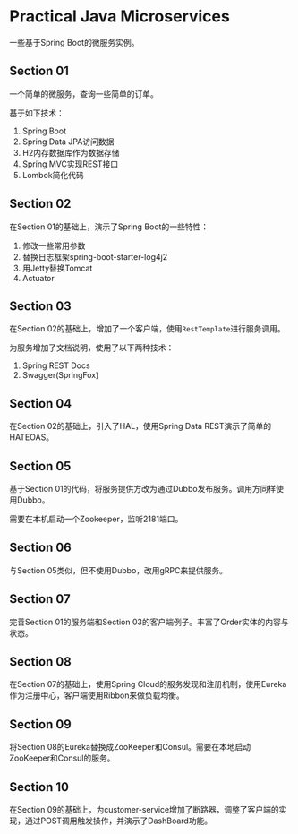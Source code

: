 # Practical Java Microservices

一些基于Spring Boot的微服务实例。

## Section 01

一个简单的微服务，查询一些简单的订单。

基于如下技术：

1. Spring Boot
2. Spring Data JPA访问数据
3. H2内存数据库作为数据存储
4. Spring MVC实现REST接口
5. Lombok简化代码

## Section 02

在Section 01的基础上，演示了Spring Boot的一些特性：

1. 修改一些常用参数
2. 替换日志框架spring-boot-starter-log4j2
3. 用Jetty替换Tomcat
4. Actuator

## Section 03

在Section 02的基础上，增加了一个客户端，使用`RestTemplate`进行服务调用。

为服务增加了文档说明，使用了以下两种技术：

1. Spring REST Docs
2. Swagger(SpringFox)

## Section 04

在Section 02的基础上，引入了HAL，使用Spring Data REST演示了简单的HATEOAS。

## Section 05

基于Section 01的代码，将服务提供方改为通过Dubbo发布服务。调用方同样使用Dubbo。

需要在本机启动一个Zookeeper，监听2181端口。

## Section 06

与Section 05类似，但不使用Dubbo，改用gRPC来提供服务。

## Section 07

完善Section 01的服务端和Section 03的客户端例子。丰富了Order实体的内容与状态。

## Section 08

在Section 07的基础上，使用Spring Cloud的服务发现和注册机制，使用Eureka作为注册中心，客户端使用Ribbon来做负载均衡。

## Section 09

将Section 08的Eureka替换成ZooKeeper和Consul。需要在本地启动ZooKeeper和Consul的服务。

## Section 10

在Section 09的基础上，为customer-service增加了断路器，调整了客户端的实现，通过POST调用触发操作，并演示了DashBoard功能。